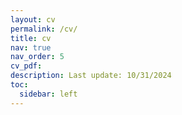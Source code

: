 ```yaml
---
layout: cv
permalink: /cv/
title: cv
nav: true
nav_order: 5
cv_pdf:
description: Last update: 10/31/2024
toc:
  sidebar: left
---
```

